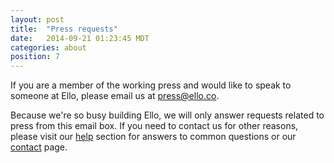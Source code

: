 ```yaml
---
layout: post
title:  "Press requests"
date:   2014-09-21 01:23:45 MDT
categories: about
position: 7
---
```


If you are a member of the working press and would like to speak to someone at Ello, please email us at press@ello.co.

Because we're so busy building Ello, we will only answer requests related to press from this email box. If you need to contact us for other reasons, please visit our [help](https://ello.co/wtf/) section for answers to common questions or our [contact](https://ello.co/wtf/help/contact-ello/) page.
